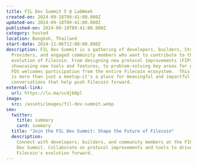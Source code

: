 ```yaml
---
title: FIL Dev Summit 5 @ LabWeek
created-on: 2024-09-18T09:41:00.000Z
updated-on: 2024-09-18T09:41:00.000Z
published-on: 2024-09-18T09:41:00.000Z
category: hosted
location: Bangkok, Thailand
start-date: 2024-11-06T12:00:00.000Z
description: ​FIL Dev Summit is a gathering of developers, builders, Storage
  Providers, and engaged community members who want to contribute to the
  evolution of Filecoin. From designing new protocol improvements (FIPs), to
  showcasing new tools and features, to problem-solving key areas for growth -
  FDS welcomes participation from the entire Filecoin ecosystem.  ​This summit
  is more than just a meetup—it's a place for meaningful and impactful
  conversations that help push Filecoin forward.
external-link:
  url: https://lu.ma/vcdjb8pl
image:
  src: /assets/images/fil-dev-summit.webp
seo:
  twitter:
    title: summary
    card: summary
  title: "Join the FIL Dev Summit: Shape the Future of Filecoin"
  description:
    Connect with developers, builders, and community members at the FIL
    Dev Summit. Collaborate on protocol improvements and tools to drive
    Filecoin's evolution forward.
---
```

